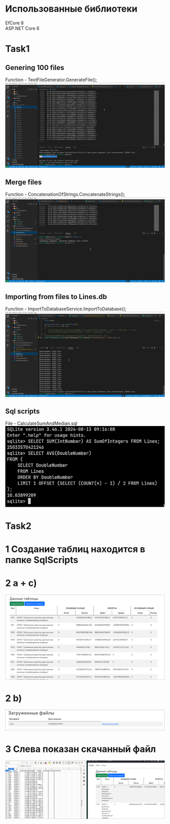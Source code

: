 # Использованные библиотеки
EfCore 8 \
ASP.NET Core 8
# Task1
## Genering 100 files
Function - TextFileGenerator.GenerateFile();
![1.1](https://github.com/westcrime/b1-test-task/blob/master/Task1/screens/task1.png)
## Merge files
Function - ConcatenationOfStrings.ConcatenateStrings();
![1.1](https://github.com/westcrime/b1-test-task/blob/master/Task1/screens/task2.png)
## Importing from files to Lines.db
Function - ImportToDatabaseService.ImportToDatabase();
![1.1](https://github.com/westcrime/b1-test-task/blob/master/Task1/screens/task3.png)
## Sql scripts
File - CalculateSumAndMedian.sql
![1.1](https://github.com/westcrime/b1-test-task/blob/master/Task1/screens/task4.png)

# Task2
# 1 Создание таблиц находится в папке SqlScripts
# 2 a + c)
![1.1](https://github.com/westcrime/b1-test-task/blob/master/Task2/screens/task2_1_3.png)
# 2 b)
![1.1](https://github.com/westcrime/b1-test-task/blob/master/Task2/screens/task2_2.png)
# 3 Слева показан скачанный файл
![1.1](https://github.com/westcrime/b1-test-task/blob/master/Task2/screens/task3.png)
